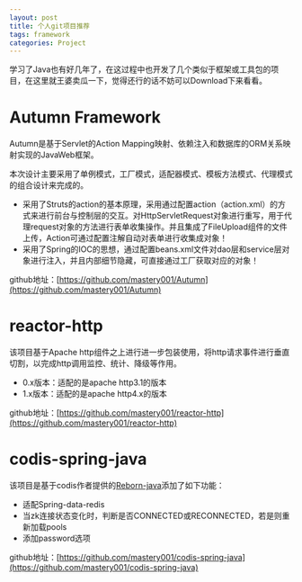```yaml
---
layout: post
title: 个人git项目推荐
tags: framework
categories: Project
---
```


<div class="toc"></div>

学习了Java也有好几年了，在这过程中也开发了几个类似于框架或工具包的项目，在这里就王婆卖瓜一下，觉得还行的话不妨可以Download下来看看。

<!--more-->

# Autumn Framework 

Autumn是基于Servlet的Action Mapping映射、依赖注入和数据库的ORM关系映射实现的JavaWeb框架。

本次设计主要采用了单例模式，工厂模式，适配器模式、模板方法模式、代理模式的组合设计来完成的。

* 采用了Struts的action的基本原理，采用通过配置action（action.xml）的方式来进行前台与控制层的交互。对HttpServletRequest对象进行重写，用于代理request对象的方法进行表单收集操作。并且集成了FileUpload组件的文件上传，Action可通过配置注解自动对表单进行收集成对象！
* 采用了Spring的IOC的思想，通过配置beans.xml文件对dao层和service层对象进行注入，并且内部细节隐藏，可直接通过工厂获取对应的对象！

github地址：[https://github.com/mastery001/Autumn](https://github.com/mastery001/Autumn)

# reactor-http

该项目基于Apache http组件之上进行进一步包装使用，将http请求事件进行垂直切割，以完成http调用监控、统计、降级等作用。

* 0.x版本：适配的是apache http3.1的版本
* 1.x版本：适配的是apache http4.x的版本

github地址：[https://github.com/mastery001/reactor-http](https://github.com/mastery001/reactor-http)

# codis-spring-java

该项目是基于codis作者提供的[Reborn-java](https://github.com/reborndb/reborn-java)添加了如下功能：

* 适配Spring-data-redis
* 当zk连接状态变化时，判断是否CONNECTED或RECONNECTED，若是则重新加载pools
* 添加password选项

github地址：[https://github.com/mastery001/codis-spring-java](https://github.com/mastery001/codis-spring-java)



